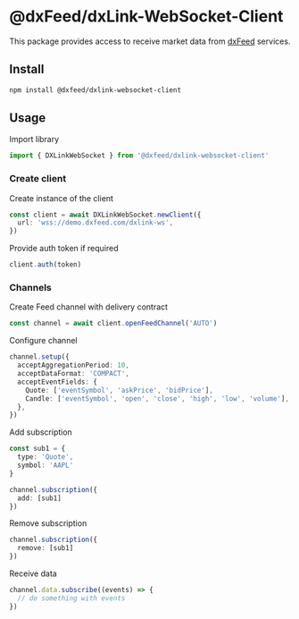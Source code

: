# @dxFeed/dxLink-WebSocket-Client

This package provides access to receive market data from [dxFeed](https://www.dxfeed.com/) services.


## Install

```bash
npm install @dxfeed/dxlink-websocket-client
```

## Usage

Import library

```typescript
import { DXLinkWebSocket } from '@dxfeed/dxlink-websocket-client'
```

### Create client

Create instance of the client

```typescript
const client = await DXLinkWebSocket.newClient({
  url: 'wss://demo.dxfeed.com/dxlink-ws',
})
```

Provide auth token if required

```typescript 
client.auth(token)
```

### Channels

Create Feed channel with delivery contract

```typescript
const channel = await client.openFeedChannel('AUTO')
```

Configure channel

```typescript
channel.setup({
  acceptAggregationPeriod: 10,
  acceptDataFormat: 'COMPACT',
  acceptEventFields: {
    Quote: ['eventSymbol', 'askPrice', 'bidPrice'],
    Candle: ['eventSymbol', 'open', 'close', 'high', 'low', 'volume'],
  },
})
```

Add subscription

```typescript
const sub1 = {
  type: 'Quote',
  symbol: 'AAPL'
}

channel.subscription({
  add: [sub1]
})
```

Remove subscription

```typescript
channel.subscription({
  remove: [sub1]
})
```

Receive data

```typescript
channel.data.subscribe((events) => {
  // do something with events
})
```

